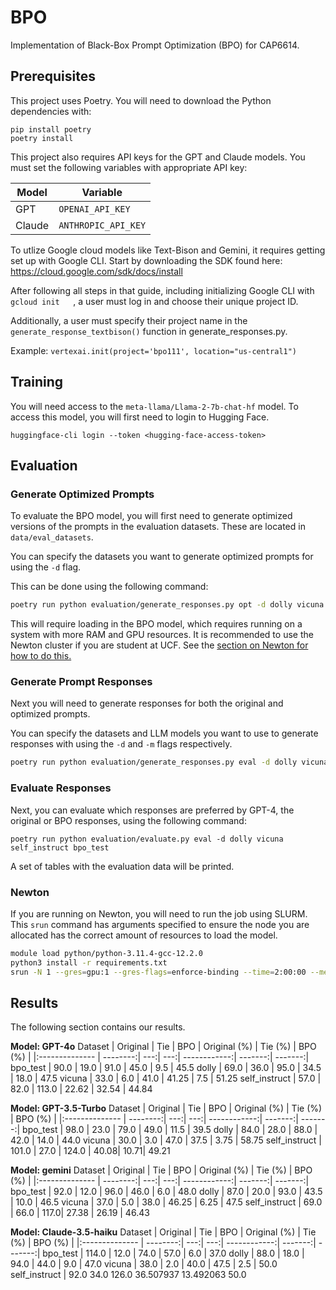 # BPO

Implementation of Black-Box Prompt Optimization (BPO) for CAP6614.

## Prerequisites

This project uses Poetry. You will need to download the Python dependencies with:

```
pip install poetry
poetry install
```

This project also requires API keys for the GPT and Claude models. You must set the following variables with appropriate API key:

| Model | Variable |
| ----- | -------- |
| GPT | `OPENAI_API_KEY` |
| Claude| `ANTHROPIC_API_KEY` |

To utlize Google cloud models like Text-Bison and Gemini, it requires getting set up with Google CLI. Start by downloading the SDK found here: https://cloud.google.com/sdk/docs/install

After following all steps in that guide, including initializing Google CLI with ``` gcloud init    ```, a user must log in and choose their unique project ID.

Additionally, a user must specify their project name in the ```generate_response_textbison()``` function in generate_responses.py.

Example:
```vertexai.init(project='bpo111', location="us-central1")```

## Training

You will need access to the `meta-llama/Llama-2-7b-chat-hf` model. 
To access this model, you will first need to login to Hugging Face.

```
huggingface-cli login --token <hugging-face-access-token>
```

## Evaluation

### Generate Optimized Prompts

To evaluate the BPO model, you will first need to generate optimized versions of the prompts in the evaluation datasets. These are located in `data/eval_datasets`.

You can specify the datasets you want to generate optimized prompts for using the `-d` flag.

This can be done using the following command:

```bash
poetry run python evaluation/generate_responses.py opt -d dolly vicuna self_instruct bpo_test
```

This will require loading in the BPO model, which requires running on a system with more RAM and GPU resources. It is recommended to use the Newton cluster if you are student at UCF. See the [section on Newton for how to do this.](#newton)

### Generate Prompt Responses

Next you will need to generate responses for both the original and optimized prompts.

You can specify the datasets and LLM models you want to use to generate responses with using the `-d` and `-m` flags respectively.

```bash
poetry run python evaluation/generate_responses.py eval -d dolly vicuna self_instruct bpo_test
```

### Evaluate Responses

Next, you can evaluate which responses are preferred by GPT-4, the original or BPO responses, using the following command:

```
poetry run python evaluation/evaluate.py eval -d dolly vicuna self_instruct bpo_test
```

A set of tables with the evaluation data will be printed.

### Newton

If you are running on Newton, you will need to run the job using SLURM.
This `srun` command has arguments specified to ensure the node you are allocated has the correct amount of resources to load the model.

```bash
module load python/python-3.11.4-gcc-12.2.0
python3 install -r requirements.txt
srun -N 1 --gres=gpu:1 --gres-flags=enforce-binding --time=2:00:00 --mem=70G --constraint="gpu32|gpu80" python3 evaluation/generate_responses.py opt -d dolly vicuna self_instruct bpo_test
```

## Results

The following section contains our results.

**Model: GPT-4o**
Dataset        | Original | Tie | BPO | Original (%) | Tie (%) | BPO (%) |
|:-------------- | --------:| ---:| ---:| ------------:| -------:| -------:|
bpo_test       | 90.0  | 19.0  | 91.0  |   45.0  |  9.5  |  45.5
dolly          | 69.0  | 36.0  | 95.0  |   34.5  |  18.0 |  47.5
vicuna         | 33.0  | 6.0   | 41.0  |  41.25  |  7.5  | 51.25
self_instruct  | 57.0  | 82.0  | 113.0 |  22.62  | 32.54 | 44.84

**Model: GPT-3.5-Turbo**
Dataset        | Original | Tie | BPO | Original (%) | Tie (%) | BPO (%) |
|:-------------- | --------:| ---:| ---:| ------------:| -------:| -------:|
bpo_test       | 98.0  | 23.0  | 79.0  | 49.0 | 11.5 | 39.5
dolly          | 84.0  | 28.0  | 88.0  | 42.0 | 14.0 | 44.0
vicuna         | 30.0  |  3.0  | 47.0  | 37.5 | 3.75 | 58.75
self_instruct  | 101.0 | 27.0  | 124.0 | 40.08| 10.71| 49.21

**Model: gemini**
Dataset        | Original | Tie | BPO | Original (%) | Tie (%) | BPO (%) |
|:-------------- | --------:| ---:| ---:| ------------:| -------:| -------:|
bpo_test       | 92.0 | 12.0 | 96.0 | 46.0  | 6.0   | 48.0
dolly          | 87.0 | 20.0 | 93.0 | 43.5  | 10.0  | 46.5 
vicuna         | 37.0 | 5.0  | 38.0 | 46.25 | 6.25  | 47.5
self_instruct  | 69.0 | 66.0 | 117.0| 27.38 | 26.19 | 46.43

**Model: Claude-3.5-haiku**
Dataset        | Original | Tie | BPO | Original (%) | Tie (%) | BPO (%) |
|:-------------- | --------:| ---:| ---:| ------------:| -------:| -------:|
bpo_test       | 114.0 | 12.0 | 74.0 | 57.0 | 6.0 | 37.0
dolly          | 88.0 | 18.0 | 94.0 | 44.0 | 9.0 | 47.0
vicuna         | 38.0 |  2.0 | 40.0 | 47.5 | 2.5 | 50.0
self_instruct  | 92.0  34.0  126.0  36.507937  13.492063   50.0
